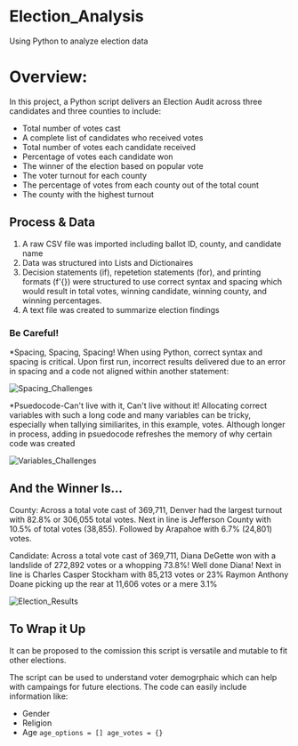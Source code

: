 # Election_Analysis
Using Python to analyze election data

# Overview:
In this project, a Python script delivers an Election Audit across three candidates and three counties to include:

- Total number of votes cast
- A complete list of candidates who received votes
- Total number of votes each candidate received
- Percentage of votes each candidate won
- The winner of the election based on popular vote
- The voter turnout for each county
- The percentage of votes from each county out of the total count
- The county with the highest turnout

## Process & Data
1. A raw CSV file was imported including ballot ID, county, and candidate name
2. Data was structured into Lists and Dictionaires
3. Decision statements (if), repetetion statements (for), and printing formats (f'{}) were structured to use correct syntax and spacing which would result in total votes, winning candidate, winning county, and winning percentages.
4. A text file was created to summarize election findings

### Be Careful!
*Spacing, Spacing, Spacing! When using Python, correct syntax and spacing is critical. Upon first run, incorrect results delivered due to an error in spacing and a code not aligned within another statement:

![Spacing_Challenges](https://user-images.githubusercontent.com/79612565/113482141-17a74780-9452-11eb-977e-46456379a84f.png)

*Psuedocode-Can't live with it, Can't live without it! Allocating correct variables with such a long code and many variables can be tricky, especially when tallying similiarites, in this example, votes. Although longer in process, adding in psuedocode refreshes the memory of why certain code was created

![Variables_Challenges](https://user-images.githubusercontent.com/79612565/113482252-99977080-9452-11eb-8fd5-115b62798409.png)


## And the Winner Is...

County: Across a total vote cast of 369,711, Denver had the largest turnout with 82.8% or 306,055 total votes.
      Next in line is Jefferson County with 10.5% of total votes (38,855).
      Followed by Arapahoe with 6.7% (24,801) votes.
      
Candidate: Across a total vote cast of 369,711, Diana DeGette won with a landslide of 272,892 votes or a whopping 73.8%! Well done Diana!
      Next in line is Charles Casper Stockham with 85,213 votes or 23%
      Raymon Anthony Doane picking up the rear at 11,606 votes or a mere 3.1%
      
![Election_Results](https://user-images.githubusercontent.com/79612565/113482483-cc8e3400-9453-11eb-9d88-87a2838908e2.png)

## To Wrap it Up
It can be proposed to the comission this script is versatile and mutable to fit other elections. 

The script can be used to understand voter demogrphaic which can help with campaings for future elections. The code can easily include information like:

- Gender
- Religion
- Age
            ```
            age_options = []
            age_votes = {}
            ```
